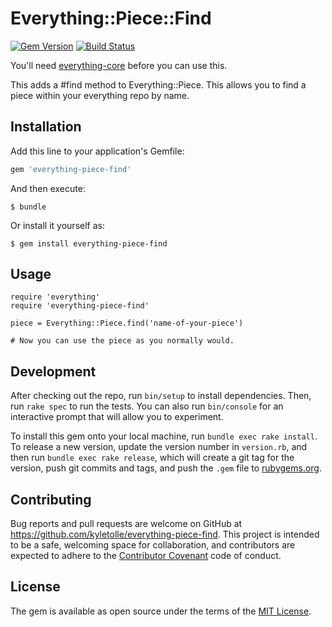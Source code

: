 # Everything::Piece::Find
[![Gem Version](https://badge.fury.io/rb/everything-piece-find.svg)](http://badge.fury.io/rb/everything-piece-find)
[![Build Status](https://travis-ci.org/kyletolle/everything-piece-find.svg?branch=master)](https://travis-ci.org/kyletolle/everything-piece-find)

You'll need [everything-core](https://github.com/kyletolle/everything-core)
before you can use this.

This adds a #find method to Everything::Piece. This allows you to find a piece
within your everything repo by name.

## Installation

Add this line to your application's Gemfile:

```ruby
gem 'everything-piece-find'
```

And then execute:

    $ bundle

Or install it yourself as:

    $ gem install everything-piece-find

## Usage

```
require 'everything'
require 'everything-piece-find'

piece = Everything::Piece.find('name-of-your-piece')

# Now you can use the piece as you normally would.
```

## Development

After checking out the repo, run `bin/setup` to install dependencies. Then, run
`rake spec` to run the tests. You can also run `bin/console` for an interactive
prompt that will allow you to experiment.

To install this gem onto your local machine, run `bundle exec rake install`. To
release a new version, update the version number in `version.rb`, and then run
`bundle exec rake release`, which will create a git tag for the version, push
git commits and tags, and push the `.gem` file to
[rubygems.org](https://rubygems.org).

## Contributing

Bug reports and pull requests are welcome on GitHub at
https://github.com/kyletolle/everything-piece-find. This project is intended to
be a safe, welcoming space for collaboration, and contributors are expected to
adhere to the [Contributor Covenant](http://contributor-covenant.org) code of
conduct.


## License

The gem is available as open source under the terms of the [MIT
License](http://opensource.org/licenses/MIT).

